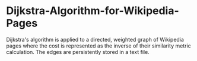 # Dijkstra-Algorithm-for-Wikipedia-Pages

Dijkstra's algorithm is applied to a directed, weighted graph of Wikipedia pages where the cost is represented 
as the inverse of their similarity metric calculation. The edges are persistently stored in a text file.
